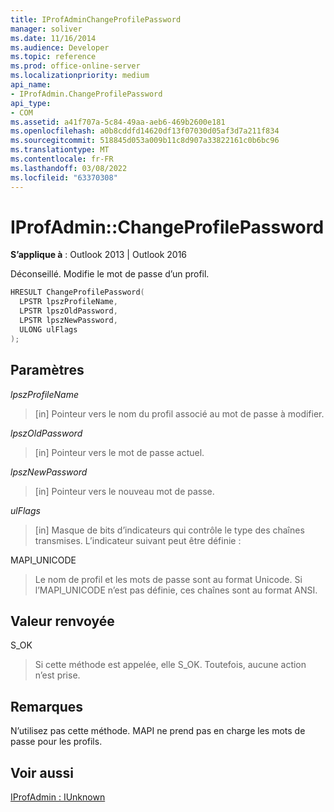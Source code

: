 ```yaml
---
title: IProfAdminChangeProfilePassword
manager: soliver
ms.date: 11/16/2014
ms.audience: Developer
ms.topic: reference
ms.prod: office-online-server
ms.localizationpriority: medium
api_name:
- IProfAdmin.ChangeProfilePassword
api_type:
- COM
ms.assetid: a41f707a-5c84-49aa-aeb6-469b2600e181
ms.openlocfilehash: a0b8cddfd14620df13f07030d05af3d7a211f834
ms.sourcegitcommit: 518845d053a009b11c8d907a33822161c0b6bc96
ms.translationtype: MT
ms.contentlocale: fr-FR
ms.lasthandoff: 03/08/2022
ms.locfileid: "63370308"
---
```

# <a name="iprofadminchangeprofilepassword"></a>IProfAdmin::ChangeProfilePassword

  
  
**S’applique à** : Outlook 2013 | Outlook 2016 
  
Déconseillé. Modifie le mot de passe d’un profil.
  
```cpp
HRESULT ChangeProfilePassword(
  LPSTR lpszProfileName,
  LPSTR lpszOldPassword,
  LPSTR lpszNewPassword,
  ULONG ulFlags
);
```

## <a name="parameters"></a>Paramètres

 _lpszProfileName_
  
> [in] Pointeur vers le nom du profil associé au mot de passe à modifier.
    
 _lpszOldPassword_
  
> [in] Pointeur vers le mot de passe actuel.
    
 _lpszNewPassword_
  
> [in] Pointeur vers le nouveau mot de passe.
    
 _ulFlags_
  
> [in] Masque de bits d’indicateurs qui contrôle le type des chaînes transmises. L’indicateur suivant peut être définie :
    
MAPI_UNICODE 
  
> Le nom de profil et les mots de passe sont au format Unicode. Si l’MAPI_UNICODE n’est pas définie, ces chaînes sont au format ANSI.
    
## <a name="return-value"></a>Valeur renvoyée

S_OK 
  
> Si cette méthode est appelée, elle S_OK. Toutefois, aucune action n’est prise.
    
## <a name="remarks"></a>Remarques

N’utilisez pas cette méthode. MAPI ne prend pas en charge les mots de passe pour les profils.
  
## <a name="see-also"></a>Voir aussi



[IProfAdmin : IUnknown](iprofadminiunknown.md)

